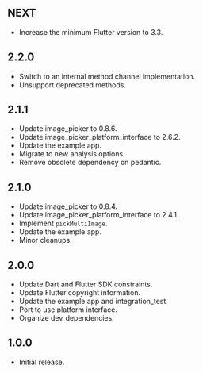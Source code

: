 ## NEXT

* Increase the minimum Flutter version to 3.3.

## 2.2.0

* Switch to an internal method channel implementation.
* Unsupport deprecated methods.

## 2.1.1

* Update image_picker to 0.8.6.
* Update image_picker_platform_interface to 2.6.2.
* Update the example app.
* Migrate to new analysis options.
* Remove obsolete dependency on pedantic.

## 2.1.0

* Update image_picker to 0.8.4.
* Update image_picker_platform_interface to 2.4.1.
* Implement `pickMultiImage`.
* Update the example app.
* Minor cleanups.

## 2.0.0

* Update Dart and Flutter SDK constraints.
* Update Flutter copyright information.
* Update the example app and integration_test.
* Port to use platform interface.
* Organize dev_dependencies.

## 1.0.0

* Initial release.
